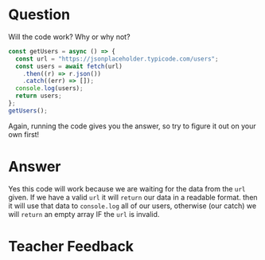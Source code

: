 # Question

Will the code work? Why or why not?

```js
const getUsers = async () => {
  const url = "https://jsonplaceholder.typicode.com/users";
  const users = await fetch(url)
    .then((r) => r.json())
    .catch((err) => []);
  console.log(users);
  return users;
};
getUsers();
```

Again, running the code gives you the answer, so try to figure it out on your own first!

# Answer

Yes this code will work because we are waiting for the data from the `url` given. If we have a valid `url` it will `return` our data in a readable format. then it will use that data to `console.log` all of our users, otherwise (our catch) we will `return` an empty array IF the `url` is invalid.

# Teacher Feedback
